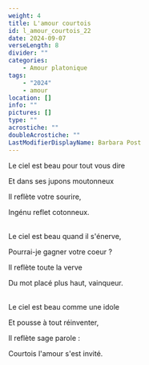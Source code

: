 ```yaml
---
weight: 4
title: L'amour courtois
id: l_amour_courtois_22
date: 2024-09-07
verseLength: 8
divider: ""
categories:
    - Amour platonique
tags:
    - "2024"
    - amour
location: []
info: ""
pictures: []
type: ""
acrostiche: ""
doubleAcrostiche: ""
LastModifierDisplayName: Barbara Post
---
```

Le ciel est beau pour tout vous dire

Et dans ses jupons moutonneux

Il reflète votre sourire,

Ingénu reflet cotonneux.

 \
Le ciel est beau quand il s'énerve,

Pourrai-je gagner votre coeur ?

Il reflète toute la verve

Du mot placé plus haut, vainqueur.

 \
Le ciel est beau comme une idole

Et pousse à tout réinventer,

Il reflète sage parole :

Courtois l'amour s'est invité.
